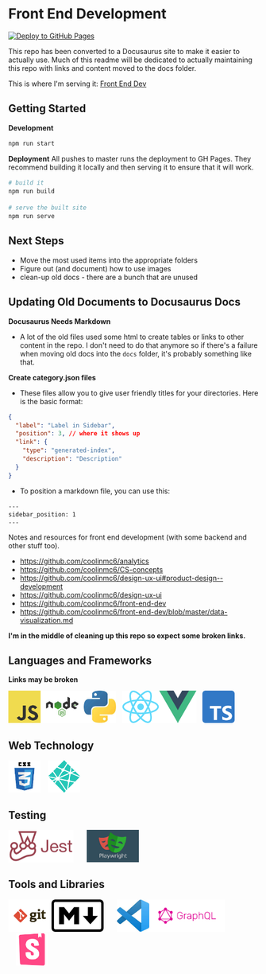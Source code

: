 # Front End Development

[![Deploy to GitHub Pages](https://github.com/coolinmc6/front-end-dev/actions/workflows/deploy.yml/badge.svg)](https://github.com/coolinmc6/front-end-dev/actions/workflows/deploy.yml)

This repo has been converted to a Docusaurus site to make it easier to actually use. Much of this readme will be
dedicated to actually maintaining this repo with links and content moved to the docs folder.

This is where I'm serving it: [Front End Dev](https://coolinmc6.github.io/front-end-dev/)

## Getting Started

**Development**
```sh
npm run start
```

**Deployment**
All pushes to master runs the deployment to GH Pages. They recommend building it locally and then serving it
to ensure that it will work.

```sh
# build it
npm run build

# serve the built site
npm run serve
```

## Next Steps
- Move the most used items into the appropriate folders
- Figure out (and document) how to use images
- clean-up old docs - there are a bunch that are unused

## Updating Old Documents to Docusaurus Docs

**Docusaurus Needs Markdown**
- A lot of the old files used some html to create tables or links to other content in the repo.
I don't need to do that anymore so if there's a failure when moving old docs into the `docs` folder,
it's probably something like that.

**Create __category__.json files**
- These files allow you to give user friendly titles for your directories. Here is the basic format:

```json
{
  "label": "Label in Sidebar",
  "position": 3, // where it shows up
  "link": {
    "type": "generated-index",
    "description": "Description"
  }
}
```
- To position a markdown file, you can use this:

```
---
sidebar_position: 1
---
```


Notes and resources for front end development (with some backend and other stuff too).

- https://github.com/coolinmc6/analytics
- https://github.com/coolinmc6/CS-concepts
- https://github.com/coolinmc6/design-ux-ui#product-design--development
- https://github.com/coolinmc6/design-ux-ui
- https://github.com/coolinmc6/front-end-dev
- https://github.com/coolinmc6/front-end-dev/blob/master/data-visualization.md

**I'm in the middle of cleaning up this repo so expect some broken links.**

## Languages and Frameworks

**Links may be broken**

[<img height="65" style="max-height: 65px;" src="./assets/logos/javascript-logo3.png"/>](https://github.com/coolinmc6/front-end-dev/tree/master/core-frontend/javascript)[<img height="65" style="max-height: 65px;" src="./assets/logos/nodejs-logo.png" />](https://github.com/coolinmc6/front-end-dev/tree/master/other-languages/nodejs)[<img height="65" style="max-height: 65px;" src="./assets/logos/python-logo2.jpeg" />](https://github.com/coolinmc6/front-end-dev/tree/master/other-languages/python)&nbsp;&nbsp;&nbsp;[<img height="65" style="max-height: 65px;" src="./assets/logos/react-logo2.png" />](https://github.com/coolinmc6/front-end-dev/tree/master/libraries-and-frameworks/react)[<img height="65" style="max-height: 65px;" src="./assets/logos/vue-logo.png" />](https://github.com/coolinmc6/front-end-dev/tree/master/libraries-and-frameworks/vue)&nbsp;&nbsp;&nbsp;[<img height="65" style="max-height: 65px;" src="./assets/logos/typescript-logo.png" />](https://github.com/coolinmc6/front-end-dev/tree/master/core-frontend/typescript)

## Web Technology

[<img height="65" style="max-height: 65px;" src="./assets/logos/css3-logo.png"  />](https://github.com/coolinmc6/front-end-dev/tree/master/css)[<img height="65" style="max-height: 65px; padding-left: 15px" src="./assets/logos/netlify-logo3.png" />](https://github.com/coolinmc6/front-end-dev/tree/master/tools-and-environments/netlify)

## Testing

[<img height="65" style="max-height: 65px;" src="./assets/logos/jest-logo2.png" />](https://github.com/coolinmc6/front-end-dev/tree/master/jest)&nbsp;&nbsp;&nbsp;[<img height="65" style="max-height: 65px; padding-left: 15px" src="./assets/logos/playwright-logo.png" />](https://github.com/coolinmc6/front-end-dev/tree/master/playwright)

## Tools and Libraries

[<img height="65" style="max-height: 65px;" src="./assets/logos/git-logo.png" />](https://github.com/coolinmc6/front-end-dev/tree/master/git)[<img height="65" style="max-height: 65px" src="./assets/logos/markdown-logo.png" />](https://github.com/coolinmc6/front-end-dev/tree/master/markdown)&nbsp;&nbsp;&nbsp;[<img height="65" style="max-height: 65px; padding-left: 15px" src="./assets/logos/vscode-logo.jpeg" />](https://github.com/coolinmc6/front-end-dev/tree/master/vscode)[<img height="65" style="max-height: 65px;" src="./assets/logos/graphql-logo.png" />](https://github.com/coolinmc6/front-end-dev/tree/master/graphql)[<img height="65" style="max-height: 65px; padding-left: 15px" src="./assets/logos/storybook-logo.png" />](https://github.com/coolinmc6/front-end-dev/tree/master/storybook)
